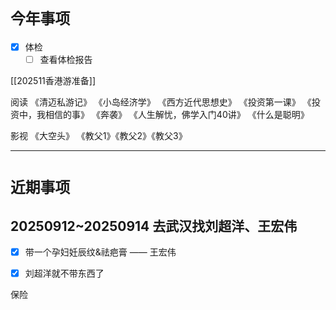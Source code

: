 # `今年事项`
- [x] 体检
	- [ ] 查看体检报告

[[202511香港游准备]]

阅读
《清迈私游记》
《小岛经济学》
《西方近代思想史》
《投资第一课》
《投资中，我相信的事》
《奔袭》
《人生解忧，佛学入门40讲》
《什么是聪明》



影视
《大空头》
《教父1》《教父2》《教父3》

---

# `近期事项`

## 20250912~20250914 去武汉找刘超洋、王宏伟
- [x] 带一个孕妇妊辰纹&祛疤膏 —— 王宏伟
- [x] 刘超洋就不带东西了


保险

